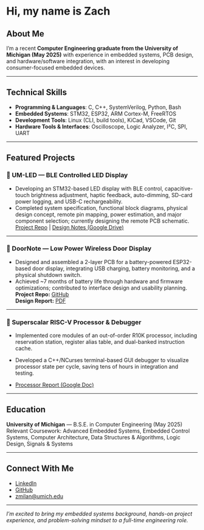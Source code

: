 # Hi, my name is Zach

## About Me
I’m a recent **Computer Engineering graduate from the University of Michigan (May 2025)** with experience in embedded systems, PCB design, and hardware/software integration, with an interest in developing consumer-focused embedded devices. 

---

## Technical Skills
- **Programming & Languages**: C, C++, SystemVerilog, Python, Bash  
- **Embedded Systems**: STM32, ESP32, ARM Cortex-M, FreeRTOS  
- **Development Tools**: Linux (CLI, build tools), KiCad, VSCode, Git  
- **Hardware Tools & Interfaces**: Oscilloscope, Logic Analyzer, I²C, SPI, UART  

---

## Featured Projects

### 🔹 UM-LED — BLE Controlled LED Display  
- Developing an STM32-based LED display with BLE control, capacitive-touch brightness adjustment, haptic feedback, auto-dimming, SD-card power logging, and USB-C rechargeability.  
- Completed system specification, functional block diagrams, physical design concept, remote pin mapping, power estimation, and major component selection; currently designing the remote PCB schematic.  
  [Project Repo](https://github.com/zachmilan/UM-LED) | [Design Notes (Google Drive)](https://drive.google.com/drive/folders/1vLWpR2sffBaYYivLrqG__IRlMgBAgPwl?usp=sharing)  

---

### 🔹 DoorNote — Low Power Wireless Door Display  
- Designed and assembled a 2-layer PCB for a battery-powered ESP32-based door display, integrating USB charging, battery monitoring, and a physical shutdown switch.  
- Achieved ~7 months of battery life through hardware and firmware optimizations; contributed to interface design and usability planning.  
**Project Repo:** [GitHub](https://github.com/your-doornote-repo)  
**Design Report:** [PDF](docs/final_report.pdf)  


---

### 🔹 Superscalar RISC-V Processor & Debugger  
- Implemented core modules of an out-of-order R10K processor, including reservation station, register alias table, and dual-banked instruction cache.  
- Developed a C++/NCurses terminal-based GUI debugger to visualize processor state per cycle, saving tens of hours in integration and testing.  

- [Processor Report (Google Doc)](https://docs.google.com/your-link-here)  

---

## Education
**University of Michigan** — B.S.E. in Computer Engineering (May 2025)  
Relevant Coursework: Advanced Embedded Systems, Embedded Control Systems, Computer Architecture, Data Structures & Algorithms, Logic Design, Signals & Systems  

---

## Connect With Me
-  [LinkedIn](https://linkedin.com/in/your-link)  
-  [GitHub](https://github.com/yourusername)  
-  zmilan@umich.edu  

---

*I’m excited to bring my embedded systems background, hands-on project experience, and problem-solving mindset to a full-time engineering role.*  

